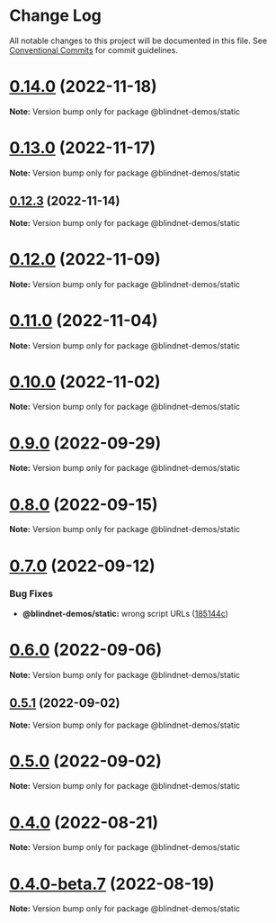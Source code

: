 # Change Log

All notable changes to this project will be documented in this file.
See [Conventional Commits](https://conventionalcommits.org) for commit guidelines.

# [0.14.0](https://github.com/blindnet-io/privacy-components-web/compare/v0.13.0...v0.14.0) (2022-11-18)

**Note:** Version bump only for package @blindnet-demos/static

# [0.13.0](https://github.com/blindnet-io/privacy-components-web/compare/v0.12.3...v0.13.0) (2022-11-17)

**Note:** Version bump only for package @blindnet-demos/static

## [0.12.3](https://github.com/blindnet-io/privacy-components-web/compare/v0.12.2...v0.12.3) (2022-11-14)

**Note:** Version bump only for package @blindnet-demos/static

# [0.12.0](https://github.com/blindnet-io/privacy-components-web/compare/v0.11.1...v0.12.0) (2022-11-09)

**Note:** Version bump only for package @blindnet-demos/static

# [0.11.0](https://github.com/blindnet-io/privacy-components-web/compare/v0.10.0...v0.11.0) (2022-11-04)

**Note:** Version bump only for package @blindnet-demos/static

# [0.10.0](https://github.com/blindnet-io/privacy-components-web/compare/v0.9.0...v0.10.0) (2022-11-02)

**Note:** Version bump only for package @blindnet-demos/static

# [0.9.0](https://github.com/blindnet-io/privacy-components-web/compare/v0.8.1...v0.9.0) (2022-09-29)

**Note:** Version bump only for package @blindnet-demos/static

# [0.8.0](https://github.com/blindnet-io/privacy-components-web/compare/v0.7.0...v0.8.0) (2022-09-15)

**Note:** Version bump only for package @blindnet-demos/static

# [0.7.0](https://github.com/blindnet-io/privacy-components-web/compare/v0.6.1...v0.7.0) (2022-09-12)

### Bug Fixes

- **@blindnet-demos/static:** wrong script URLs ([185144c](https://github.com/blindnet-io/privacy-components-web/commit/185144c0123b3392a135f961d7daa67f29903743))

# [0.6.0](https://github.com/blindnet-io/privacy-components-web/compare/v0.5.1...v0.6.0) (2022-09-06)

**Note:** Version bump only for package @blindnet-demos/static

## [0.5.1](https://github.com/blindnet-io/privacy-components-web/compare/v0.5.0...v0.5.1) (2022-09-02)

**Note:** Version bump only for package @blindnet-demos/static

# [0.5.0](https://github.com/blindnet-io/privacy-components-web/compare/v0.4.0...v0.5.0) (2022-09-02)

**Note:** Version bump only for package @blindnet-demos/static

# [0.4.0](https://github.com/blindnet-io/privacy-components-web/compare/v0.4.0-beta.7...v0.4.0) (2022-08-21)

**Note:** Version bump only for package @blindnet-demos/static

# [0.4.0-beta.7](https://github.com/blindnet-io/privacy-components-web/compare/v0.4.0-beta.6...v0.4.0-beta.7) (2022-08-19)

**Note:** Version bump only for package @blindnet-demos/static
